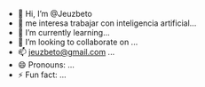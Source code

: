 - 👋 Hi, I’m @Jeuzbeto
- 👀 me interesa trabajar con inteligencia artificial...
- 🌱 I’m currently learning...
- 💞️ I’m looking to collaborate on ...
- 📫 jeuzbeto@gmail.com ...
- 😄 Pronouns: ...
- ⚡ Fun fact: ...

<!---
Jeuzbeto/Jeuzbeto is a ✨ special ✨ repository because its `README.md` (this file) appears on your GitHub profile.
You can click the Preview link to take a look at your changes.
--->
